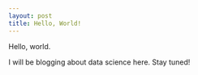 ```yaml
---
layout: post
title: Hello, World!
---
```


Hello, world.

I will be blogging about data science here. Stay tuned!
